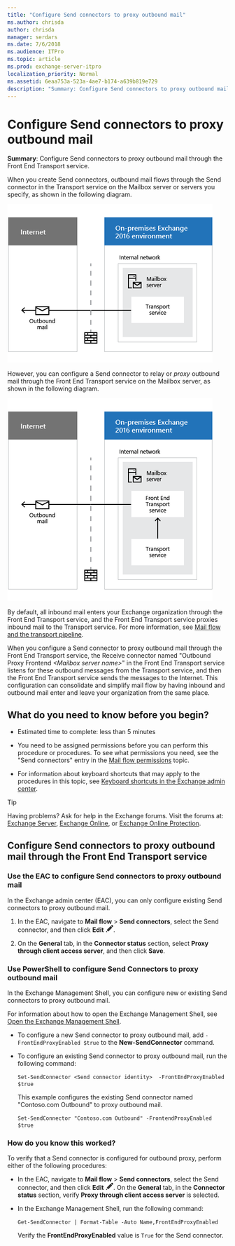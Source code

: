 ```yaml
---
title: "Configure Send connectors to proxy outbound mail"
ms.author: chrisda
author: chrisda
manager: serdars
ms.date: 7/6/2018
ms.audience: ITPro
ms.topic: article
ms.prod: exchange-server-itpro
localization_priority: Normal
ms.assetid: 6eaa753a-523a-4ae7-b174-a639b819e729
description: "Summary: Configure Send connectors to proxy outbound mail through the Front End Transport service."
---
```


# Configure Send connectors to proxy outbound mail

 **Summary**: Configure Send connectors to proxy outbound mail through the Front End Transport service.
  
When you create Send connectors, outbound mail flows through the Send connector in the Transport service on the Mailbox server or servers you specify, as shown in the following diagram.
  
![Send connector created with default configuration](../../media/c43075b4-7254-417a-9a61-d735f4abac4f.png)
  
However, you can configure a Send connector to relay or *proxy* outbound mail through the Front End Transport service on the Mailbox server, as shown in the following diagram.
  
![Send connector configured for outbound proxy](../../media/4180d15b-1ee8-40dd-ad7d-8d381c51e8eb.png)
  
By default, all inbound mail enters your Exchange organization through the Front End Transport service, and the Front End Transport service proxies inbound mail to the Transport service. For more information, see [Mail flow and the transport pipeline](../../mail-flow/mail-flow.md).
  
When you configure a Send connector to proxy outbound mail through the Front End Transport service, the Receive connector named "Outbound Proxy Frontend _\<Mailbox server name\>_" in the Front End Transport service listens for these outbound messages from the Transport service, and then the Front End Transport service sends the messages to the Internet. This configuration can consolidate and simplify mail flow by having inbound and outbound mail enter and leave your organization from the same place.
  
## What do you need to know before you begin?

- Estimated time to complete: less than 5 minutes
    
- You need to be assigned permissions before you can perform this procedure or procedures. To see what permissions you need, see the "Send connectors" entry in the [Mail flow permissions](../../permissions/feature-permissions/mail-flow-permissions.md) topic.
    
- For information about keyboard shortcuts that may apply to the procedures in this topic, see [Keyboard shortcuts in the Exchange admin center](../../about-documentation/exchange-admin-center-keyboard-shortcuts.md).
    
> [!TIP]
> Having problems? Ask for help in the Exchange forums. Visit the forums at: [Exchange Server](https://go.microsoft.com/fwlink/p/?linkId=60612), [Exchange Online](https://go.microsoft.com/fwlink/p/?linkId=267542), or [Exchange Online Protection](https://go.microsoft.com/fwlink/p/?linkId=285351).
  
## Configure Send connectors to proxy outbound mail through the Front End Transport service

### Use the EAC to configure Send connectors to proxy outbound mail

In the Exchange admin center (EAC), you can only configure existing Send connectors to proxy outbound mail.
  
1. In the EAC, navigate to **Mail flow** \> **Send connectors**, select the Send connector, and then click **Edit** ![Edit icon](../../media/ITPro_EAC_EditIcon.png).
    
2. On the **General** tab, in the **Connector status** section, select **Proxy through client access server**, and then click **Save**.
    
### Use PowerShell to configure Send Connectors to proxy outbound mail

In the Exchange Management Shell, you can configure new or existing Send connectors to proxy outbound mail.
  
For information about how to open the Exchange Management Shell, see [Open the Exchange Management Shell](http://technet.microsoft.com/library/63976059-25f8-4b4f-b597-633e78b803c0.aspx).
  
- To configure a new Send connector to proxy outbound mail, add `-FrontEndProxyEnabled $true` to the **New-SendConnector** command.
    
- To configure an existing Send connector to proxy outbound mail, run the following command:
    
  ```
  Set-SendConnector <Send connector identity>  -FrontEndProxyEnabled $true
  ```

    This example configures the existing Send connector named "Contoso.com Outbound" to proxy outbound mail.
    
  ```
  Set-SendConnector "Contoso.com Outbound" -FrontendProxyEnabled $true
  ```

### How do you know this worked?

To verify that a Send connector is configured for outbound proxy, perform either of the following procedures:
  
- In the EAC, navigate to **Mail flow** \> **Send connectors**, select the Send connector, and then click **Edit** ![Edit icon](../../media/ITPro_EAC_EditIcon.png). On the **General** tab, in the **Connector status** section, verify **Proxy through client access server** is selected.
    
- In the Exchange Management Shell, run the following command:
    
  ```
  Get-SendConnector | Format-Table -Auto Name,FrontEndProxyEnabled
  ```

    Verify the **FrontEndProxyEnabled** value is `True` for the Send connector.
    

